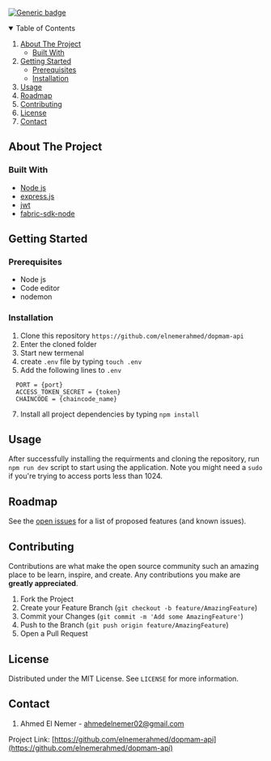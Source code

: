 [![Generic badge](https://img.shields.io/badge/contributors-1-<COLOR>.svg)](https://github.com/elnemerahmed/dopmam-api/graphs/contributors)


<details open="open">
  <summary>Table of Contents</summary>
  <ol>
    <li>
      <a href="#about-the-project">About The Project</a>
      <ul>
        <li><a href="#built-with">Built With</a></li>
      </ul>
    </li>
    <li>
      <a href="#getting-started">Getting Started</a>
      <ul>
        <li><a href="#prerequisites">Prerequisites</a></li>
        <li><a href="#installation">Installation</a></li>
      </ul>
    </li>
    <li><a href="#usage">Usage</a></li>
    <li><a href="#roadmap">Roadmap</a></li>
    <li><a href="#contributing">Contributing</a></li>
    <li><a href="#license">License</a></li>
    <li><a href="#contact">Contact</a></li>
  </ol>
</details>

## About The Project

### Built With
* [Node js](https://nodejs.org/en/)
* [express.js](https://expressjs.com/)
* [jwt](https://jwt.io/)
* [fabric-sdk-node](https://hyperledger.github.io/fabric-sdk-node/)

## Getting Started

### Prerequisites
* Node js
* Code editor
* nodemon

### Installation

1. Clone this repository ```https://github.com/elnemerahmed/dopmam-api```
2. Enter the cloned folder
3. Start new termenal
4. create ```.env``` file by typing ```touch .env```
5. Add the following lines to ```.env```
```
  PORT = {port}
  ACCESS_TOKEN_SECRET = {token}
  CHAINCODE = {chaincode_name}
```
7. Install all project dependencies by typing ```npm install```

## Usage
After successfully installing the requirments and cloning the repository, run ```npm run dev``` script to start using the application.
Note you might need a ```sudo``` if you're trying to access ports less than 1024.

## Roadmap

See the [open issues](https://github.com/elnemerahmed/dopmam-api/issues) for a list of proposed features (and known issues).

## Contributing

Contributions are what make the open source community such an amazing place to be learn, inspire, and create. Any contributions you make are **greatly appreciated**.

1. Fork the Project
2. Create your Feature Branch (`git checkout -b feature/AmazingFeature`)
3. Commit your Changes (`git commit -m 'Add some AmazingFeature'`)
4. Push to the Branch (`git push origin feature/AmazingFeature`)
5. Open a Pull Request

## License

Distributed under the MIT License. See `LICENSE` for more information.

## Contact

1. Ahmed El Nemer - ahmedelnemer02@gmail.com

Project Link: [https://github.com/elnemerahmed/dopmam-api](https://github.com/elnemerahmed/dopmam-api)
